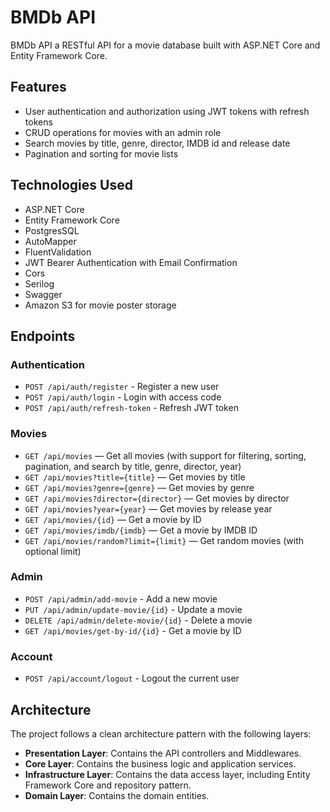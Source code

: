 # BMDb API

BMDb API a RESTful API for a movie database built with ASP.NET Core and Entity Framework Core.

## Features

- User authentication and authorization using JWT tokens with refresh tokens
- CRUD operations for movies with an admin role
- Search movies by title, genre, director, IMDB id and release date
- Pagination and sorting for movie lists

## Technologies Used

- ASP.NET Core
- Entity Framework Core
- PostgresSQL
- AutoMapper
- FluentValidation
- JWT Bearer Authentication with Email Confirmation
- Cors
- Serilog
- Swagger
- Amazon S3 for movie poster storage

## Endpoints

### Authentication

- `POST /api/auth/register` - Register a new user
- `POST /api/auth/login` - Login with access code
- `POST /api/auth/refresh-token` - Refresh JWT token

### Movies

- `GET /api/movies` — Get all movies (with support for filtering, sorting, pagination, and search by title, genre, director, year)
- `GET /api/movies?title={title}` — Get movies by title
- `GET /api/movies?genre={genre}` — Get movies by genre
- `GET /api/movies?director={director}` — Get movies by director
- `GET /api/movies?year={year}` — Get movies by release year
- `GET /api/movies/{id}` — Get a movie by ID
- `GET /api/movies/imdb/{imdb}` — Get a movie by IMDB ID
- `GET /api/movies/random?limit={limit}` — Get random movies (with optional limit)

### Admin

- `POST /api/admin/add-movie` - Add a new movie
- `PUT /api/admin/update-movie/{id}` - Update a movie
- `DELETE /api/admin/delete-movie/{id}` - Delete a movie
- `GET /api/movies/get-by-id/{id}` - Get a movie by ID

### Account

- `POST /api/account/logout` - Logout the current user

## Architecture

The project follows a clean architecture pattern with the following layers:

- **Presentation Layer**: Contains the API controllers and Middlewares.
- **Core Layer**: Contains the business logic and application services.
- **Infrastructure Layer**: Contains the data access layer, including Entity Framework Core and repository pattern.
- **Domain Layer**: Contains the domain entities.